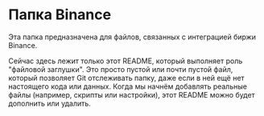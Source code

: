 # Папка Binance

Эта папка предназначена для файлов, связанных с интеграцией биржи Binance.

Сейчас здесь лежит только этот README, который выполняет роль "файловой заглушки". Это просто пустой или почти пустой файл, который позволяет Git отслеживать папку, даже если в ней ещё нет настоящего кода или данных. Когда мы начнём добавлять реальные файлы (например, скрипты или настройки), этот README можно будет дополнить или удалить.
